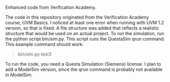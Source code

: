 Enhanced code from Verification Academy.

The code in this repository originated from the Verification Academy course, UVM Basics. I noticed at least one error when running with UVM 1.2 version, so that is fixed. A file structure was added that reflects a realistic structure that would be used on an actual project. To run the simulation, run the python script bin/sim.py. This script runs the QuestaSim qrun command. This example command should work:

>  bin/sim.py test3

To run the code, you need a Questa Simulation (Siemens) license. I plan to add a ModelSim version, since the qrun command is probably not available in ModelSim.
